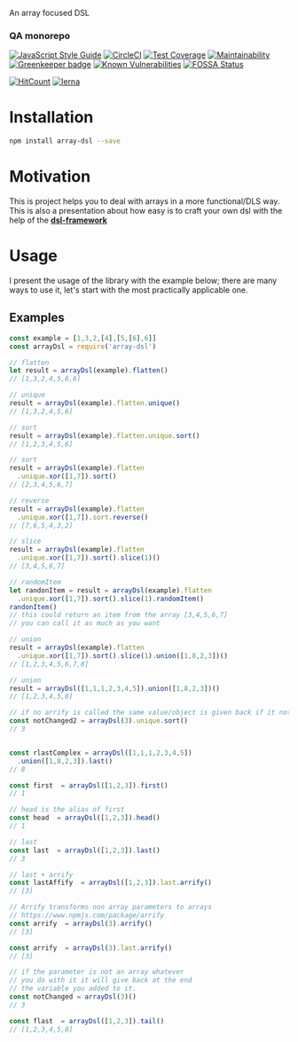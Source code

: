 
An array focused DSL
<!--- destination qa rewrite begin -->
### QA monorepo
[![JavaScript Style Guide](https://img.shields.io/badge/code_style-standard-brightgreen.svg)](https://standardjs.com)
[![CircleCI](https://circleci.com/gh/vidaxl-com/cowlog/tree/master.svg?style=svg)](https://circleci.com/gh/vidaxl-com/cowlog/tree/master)
[![Test Coverage](https://api.codeclimate.com/v1/badges/d3fce811aecbe5c73ffb/test_coverage)](https://codeclimate.com/github/vidaxl-com/cowlog/test_coverage)
[![Maintainability](https://api.codeclimate.com/v1/badges/d3fce811aecbe5c73ffb/maintainability)](https://codeclimate.com/github/vidaxl-com/cowlog/maintainability)
[![Greenkeeper badge](https://badges.greenkeeper.io/vidaxl-com/cowlog.svg)](https://greenkeeper.io/)
[![Known Vulnerabilities](https://snyk.io/test/github/vidaxl-com/cowlog/badge.svg?targetFile=packages%2Fdsl-framework%2Fpackage.json)](https://snyk.io/test/github/vidaxl-com/cowlog?targetFile=packages%2Fdsl-framework%2Fpackage.json)
[![FOSSA Status](https://app.fossa.io/api/projects/git%2Bgithub.com%2Fvidaxl-com%2Fcowlog.svg?type=shield)](https://app.fossa.io/projects/git%2Bgithub.com%2Fvidaxl-com%2Fcowlog?ref=badge_shield)

[![HitCount](http://hits.dwyl.com/vidaxl.com/cowlog.svg)](http://hits.dwyl.com/vidaxl-com/cowlog)
[![lerna](https://img.shields.io/badge/maintained%20with-lerna-cc00ff.svg)](https://lernajs.io/)
<!--- destination qa rewrite end -->

# Installation
```bash
npm install array-dsl --save
```

# Motivation
This is project helps you to deal with arrays in a more functional/DLS way. This is also a presentation about how easy is to craft your own dsl with the help of the
**[dsl-framework](https://github.com/vidaxl-com/cowlog/tree/master/packages/dsl-framework)**
# Usage
I present the usage of the library with the example below; there are many ways to use it, let's start with the most
practically applicable one.

## Examples

```javascript 1.8
const example = [1,3,2,[4],[5,[6],6]]
const arrayDsl = require('array-dsl')

// flatten
let result = arrayDsl(example).flatten()
// [1,3,2,4,5,6,6]

// unique
result = arrayDsl(example).flatten.unique()
// [1,3,2,4,5,6]

// sort
result = arrayDsl(example).flatten.unique.sort()
// [1,2,3,4,5,6]

// sort
result = arrayDsl(example).flatten
  .unique.xor([1,7]).sort()
// [2,3,4,5,6,7]

// reverse
result = arrayDsl(example).flatten
  .unique.xor([1,7]).sort.reverse()
// [7,6,5,4,3,2]

// slice
result = arrayDsl(example).flatten
  .unique.xor([1,7]).sort().slice(1)()
// [3,4,5,6,7]

// randomItem
let randonItem = result = arrayDsl(example).flatten
  .unique.xor([1,7]).sort().slice(1).randomItem()
randonItem()
// this could return an item from the array [3,4,5,6,7]
// you can call it as much as you want

// union
result = arrayDsl(example).flatten
  .unique.xor([1,7]).sort().slice(1).union([1,8,2,3])()
// [1,2,3,4,5,6,7,8]

// union
result = arrayDsl([1,1,1,2,3,4,5]).union([1,8,2,3])()
// [1,2,3,4,5,8]

// if no arrify is called the same value/object is given back if it not an array
const notChanged2 = arrayDsl(3).unique.sort()
// 3


const rlastComplex = arrayDsl([1,1,1,2,3,4,5])
  .union([1,8,2,3]).last()
// 8

const first  = arrayDsl([1,2,3]).first()
// 1

// head is the alias of first
const head  = arrayDsl([1,2,3]).head()
// 1

// last
const last  = arrayDsl([1,2,3]).last()
// 3

// last + arrify
const lastAffify  = arrayDsl([1,2,3]).last.arrify()
// [3]

// Arrify transforms non array parameters to arrays
// https://www.npmjs.com/package/arrify
const arrify  = arrayDsl(3).arrify()
// [3]

const arrify  = arrayDsl(3).last.arrify()
// [3]

// if the parameter is not an array whatever 
// you do with it it will give back at the end 
// the variable you added to it.
const notChanged = arrayDsl(3)()
// 3

const flast  = arrayDsl([1,2,3]).tail()
// [1,2,3,4,5,8]
```
